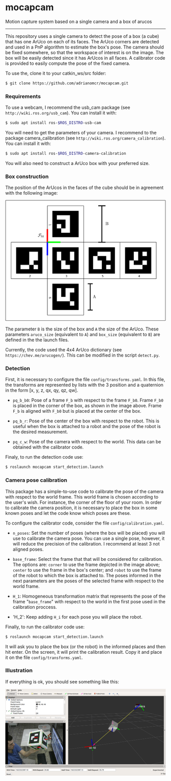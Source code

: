 # mocapcam
Motion capture system based on a single camera and a box of arucos

---------------------

This repository uses a single camera to detect the pose of a box (a cube) that has one ArUco on each of its faces. The ArUco corners are detected and used in a PnP algorithm to estimate the box's pose.
The camera should be fixed somewhere, so that the workspace of interest is on the image. The box will be easily detected since it has ArUcos in all faces. A calibrator code is provided to easily compute the pose of the fixed camera.

To use the, clone it to your catkin_ws/src folder:

```bash
$ git clone https://github.com/adrianomcr/mocapcam.git
```



### Requirements

To use a webcam, I recommend the usb_cam package (see `http://wiki.ros.org/usb_cam`). You can install it with:

```bash
$ sudo apt install ros-$ROS_DISTRO-usb-cam
```

You will need to get the parameters of your camera. I recommend to the package camera_calibration (see `http://wiki.ros.org/camera_calibration`). You can install it with:

```bash
$ sudo apt install ros-$ROS_DISTRO-camera-calibration
```

You will also need to construct a ArUco box with your preferred size.



### Box construction

The position of the ArUcos in the faces of the cube should be in agreement with the following image:

![image](https://github.com/adrianomcr/mocapcam/blob/main/images/box_pattern.png)

The parameter `B` is the size of the box and `A` the size of the ArUco. These parameters `aruco_size` (equivalent to `A`) and `box_size` (equivalent to `B`) are defined in the the launch files.

Currently, the code used the 4x4 ArUco dictionary (see `https://chev.me/arucogen/`). This can be modified in the script `detect.py`.



### Detection

First, it is necessary to configure the file `config/transforms.yaml`. In this file, the transforms are represented by lists with the 3 position and a quaternion in the form [x, y, z, qx, qy, qz, qw].

- `pq_b_b0`: Pose of a frame `F_b` with respect to the frame `F_b0`. Frame `F_b0` is placed in the corner of the box, as shown in the image above. Frame `F_b` is aligned with `F_b0` but is placed at the center of the box.

- `pq_b_r`: Pose of the center of the box with respect to the robot. This is useful when the box is attached to a robot and the pose of the robot is the desired measurement.

- `pq_c_w`: Pose of the camera with respect to the world. This data can be obtained with the calibrator code.

Finaly, to run the detection code use:

```bash
$ roslaunch mocapcam start_detection.launch
```



### Camera pose calibration

This package has a simple-to-use code to calibrate the pose of the camera with respect to the world frame. This world frame is chosen according to the user's wish. For instance, the corner of the floor of your room. In order to calibrate the camera position, it is necessary to place the box in some known poses and let the code know which poses are these. 

To configure the calibrator code, consider the file `config/calibration.yaml`. 

- `n_poses`: Set the number of poses (where the box will be placed) you will use to calibrate the camera pose. You can use a single pose, however, it will reduce the precision of the calibration. I recommend at least 3 not aligned poses.

- `base_frame`: Select the frame that that will be considered for calibration. The options are: `corner` to use the frame depicted in the image above; `center` to use the frame in the box's center; and `robot` to use the frame of the robot to which the box is attached to. The poses informed in the next parameters are the poses of the selected frame with respect to the world frame.

- `H_1`: Homogeneous transformation matrix that represents the pose of the frame "`base_frame`" with respect to the world in the first pose used in the calibration proccess.

- 'H_2': Keep adding `H_i` for each pose you will place the robot.

Finally, to run the calibrator code use:

```bash
$ roslaunch mocapcam start_detection.launch
``` 

It will ask you to place the box (or the robot) in the informed places and then hit enter. On the screen, it will print the calibration result. Copy it and place it on the file `config/transforms.yaml`.



### Illustration

If everything is ok, you should see something like this:

![image](https://github.com/adrianomcr/mocapcam/blob/main/images/illustration.png)



